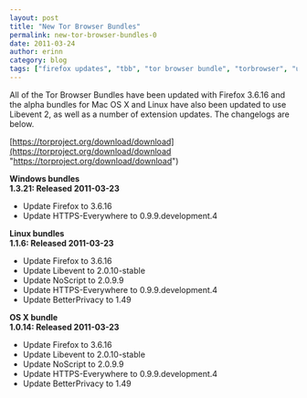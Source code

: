 ```yaml
---
layout: post
title: "New Tor Browser Bundles"
permalink: new-tor-browser-bundles-0
date: 2011-03-24
author: erinn
category: blog
tags: ["firefox updates", "tbb", "tor browser bundle", "torbrowser", "updated packages"]
---
```


All of the Tor Browser Bundles have been updated with Firefox 3.6.16 and the alpha bundles for Mac OS X and Linux have also been updated to use Libevent 2, as well as a number of extension updates. The changelogs are below.

[https://torproject.org/download/download](https://torproject.org/download/download "https://torproject.org/download/download")

**Windows bundles**  
**1.3.21: Released 2011-03-23**

- Update Firefox to 3.6.16
- Update HTTPS-Everywhere to 0.9.9.development.4

**Linux bundles**  
**1.1.6: Released 2011-03-23**

- Update Firefox to 3.6.16
- Update Libevent to 2.0.10-stable
- Update NoScript to 2.0.9.9
- Update HTTPS-Everywhere to 0.9.9.development.4
- Update BetterPrivacy to 1.49

**OS X bundle**  
**1.0.14: Released 2011-03-23**

- Update Firefox to 3.6.16
- Update Libevent to 2.0.10-stable
- Update NoScript to 2.0.9.9
- Update HTTPS-Everywhere to 0.9.9.development.4
- Update BetterPrivacy to 1.49

